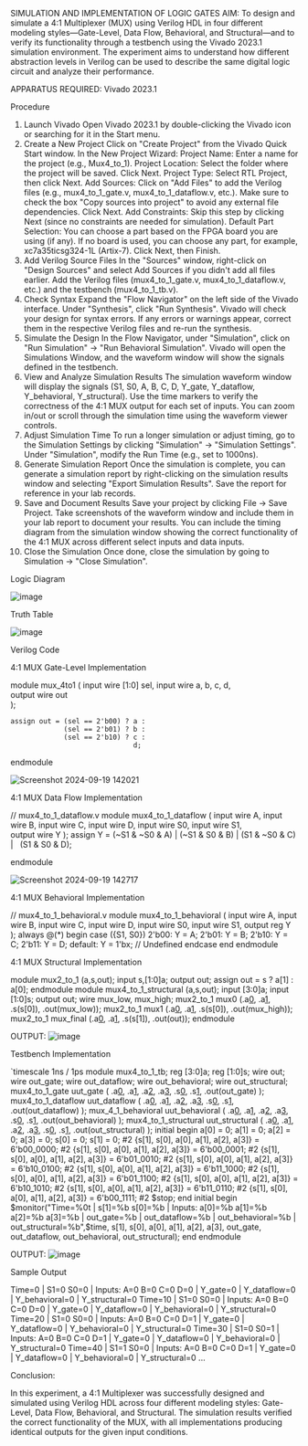 SIMULATION AND IMPLEMENTATION OF LOGIC GATES
AIM:
To design and simulate a 4:1 Multiplexer (MUX) using Verilog HDL in four different modeling styles—Gate-Level, Data Flow, Behavioral, and Structural—and to verify its functionality through a testbench using the Vivado 2023.1 simulation environment. The experiment aims to understand how different abstraction levels in Verilog can be used to describe the same digital logic circuit and analyze their performance.

APPARATUS REQUIRED:
Vivado 2023.1

Procedure
1. Launch Vivado
Open Vivado 2023.1 by double-clicking the Vivado icon or searching for it in the Start menu.
2. Create a New Project
Click on "Create Project" from the Vivado Quick Start window.
In the New Project Wizard:
Project Name: Enter a name for the project (e.g., Mux4_to_1).
Project Location: Select the folder where the project will be saved.
Click Next.
Project Type: Select RTL Project, then click Next.
Add Sources:
Click on "Add Files" to add the Verilog files (e.g., mux4_to_1_gate.v, mux4_to_1_dataflow.v, etc.).
Make sure to check the box "Copy sources into project" to avoid any external file dependencies.
Click Next.
Add Constraints: Skip this step by clicking Next (since no constraints are needed for simulation).
Default Part Selection:
You can choose a part based on the FPGA board you are using (if any).
If no board is used, you can choose any part, for example, xc7a35ticsg324-1L (Artix-7).
Click Next, then Finish.
3. Add Verilog Source Files
In the "Sources" window, right-click on "Design Sources" and select Add Sources if you didn't add all files earlier.
Add the Verilog files (mux4_to_1_gate.v, mux4_to_1_dataflow.v, etc.) and the testbench (mux4_to_1_tb.v).
4. Check Syntax
Expand the "Flow Navigator" on the left side of the Vivado interface.
Under "Synthesis", click "Run Synthesis".
Vivado will check your design for syntax errors. If any errors or warnings appear, correct them in the respective Verilog files and re-run the synthesis.
5. Simulate the Design
In the Flow Navigator, under "Simulation", click on "Run Simulation" → "Run Behavioral Simulation".
Vivado will open the Simulations Window, and the waveform window will show the signals defined in the testbench.
6. View and Analyze Simulation Results
The simulation waveform window will display the signals (S1, S0, A, B, C, D, Y_gate, Y_dataflow, Y_behavioral, Y_structural).
Use the time markers to verify the correctness of the 4:1 MUX output for each set of inputs.
You can zoom in/out or scroll through the simulation time using the waveform viewer controls.
7. Adjust Simulation Time
To run a longer simulation or adjust timing, go to the Simulation Settings by clicking "Simulation" → "Simulation Settings".
Under "Simulation", modify the Run Time (e.g., set to 1000ns).
8. Generate Simulation Report
Once the simulation is complete, you can generate a simulation report by right-clicking on the simulation results window and selecting "Export Simulation Results".
Save the report for reference in your lab records.
9. Save and Document Results
Save your project by clicking File → Save Project.
Take screenshots of the waveform window and include them in your lab report to document your results.
You can include the timing diagram from the simulation window showing the correct functionality of the 4:1 MUX across different select inputs and data inputs.
10. Close the Simulation
Once done, close the simulation by going to Simulation → "Close Simulation".

Logic Diagram

![image](https://github.com/user-attachments/assets/d4ab4bc3-12b0-44dc-8edb-9d586d8ba856)

Truth Table

![image](https://github.com/user-attachments/assets/c850506c-3f6e-4d6b-8574-939a914b2a5f)

Verilog Code

4:1 MUX Gate-Level Implementation

module mux_4to1 (
    input wire [1:0] sel, 
    input wire a, b, c, d,   
    output wire out          
);

    assign out = (sel == 2'b00) ? a :
                 (sel == 2'b01) ? b :
                 (sel == 2'b10) ? c :
                                  d;
endmodule

![Screenshot 2024-09-19 142021](https://github.com/user-attachments/assets/3ee86216-c93c-4ced-a7bb-32d2af9992b5)
   

4:1 MUX Data Flow Implementation

// mux4_to_1_dataflow.v
module mux4_to_1_dataflow (
    input wire A,
    input wire B,
    input wire C,
    input wire D,
    input wire S0,
    input wire S1,    
    output wire Y
);
    assign Y = (~S1 & ~S0 & A) |
               (~S1 & S0 & B) |
               (S1 & ~S0 & C) |
               (S1 & S0 & D);

endmodule 


![Screenshot 2024-09-19 142717](https://github.com/user-attachments/assets/dd5789e4-feee-4029-aa34-50f9f0a9aae7)

4:1 MUX Behavioral Implementation

// mux4_to_1_behavioral.v
module mux4_to_1_behavioral (
    input wire A,
    input wire B,
    input wire C,
    input wire D,
    input wire S0,
    input wire S1,
    output reg Y
);
    always @(*) begin
        case ({S1, S0})
            2'b00: Y = A;
            2'b01: Y = B;
            2'b10: Y = C;
            2'b11: Y = D;
            default: Y = 1'bx; // Undefined
        endcase
    end
endmodule

4:1 MUX Structural Implementation

module mux2_to_1 (a,s,out);
input s,[1:0]a;
output out;
    assign out = s ? a[1] : a[0];
endmodule
module mux4_to_1_structural (a,s,out);
input [3:0]a;
input [1:0]s;
output out;
    wire mux_low, mux_high;
    mux2_to_1 mux0 (.a[0](a[0]), .a[1](a[1]), .s(s[0]), .out(mux_low));
    mux2_to_1 mux1 (.a[0](a[2]), .a[1](a[3]), .s(s[0]), .out(mux_high));
    mux2_to_1 mux_final (.a[0](mux_low), .a[1](mux_high), .s(s[1]), .out(out));
endmodule

OUTPUT: ![image](https://github.com/user-attachments/assets/3dd64fd0-0e6e-41bc-be72-6e715faebb3b)


Testbench Implementation

`timescale 1ns / 1ps
module mux4_to_1_tb;
reg [3:0]a;
reg [1:0]s;
wire out;
    wire out_gate;
    wire out_dataflow;
    wire out_behavioral;
    wire out_structural;
    mux4_to_1_gate uut_gate (
        .a[0](a[0]),
        .a[1](a[1]),
        .a[2](a[2]),
        .a[3](a[3]),
        .s[0](s[0]),
        .s[1](s[1]),
        .out(out_gate)
    );
    mux4_to_1_dataflow uut_dataflow (
        .a[0](a[0]),
        .a[1](a[1]),
        .a[2](a[2]),
        .a[3](a[3]),
        .s[0](s[0]),
        .s[1](s[1]),
        .out(out_dataflow)
    );
    mux_4_1_behavioral uut_behavioral (
        .a[0](a[0]),
        .a[1](a[1]),
        .a[2](a[2]),
        .a[3](a[3]),
        .s[0](s[0]),
        .s[1](s[1]),
        .out(out_behavioral)
    );
    mux4_to_1_structural uut_structural (
        .a[0](a[0]),
        .a[1](a[1]),
        .a[2](a[2]),
        .a[3](a[3]),
        .s[0](s[0]),
        .s[1](s[1]),
        .out(out_structural)
    );
    initial begin
            a[0] = 0; a[1] = 0; a[2] = 0; a[3] = 0; s[0] = 0; s[1] = 0;
        #2 {s[1], s[0], a[0], a[1], a[2], a[3]} = 6'b00_0000; 
        #2 {s[1], s[0], a[0], a[1], a[2], a[3]} = 6'b00_0001; 
        #2 {s[1], s[0], a[0], a[1], a[2], a[3]} = 6'b01_0010; 
        #2 {s[1], s[0], a[0], a[1], a[2], a[3]} = 6'b10_0100; 
        #2 {s[1], s[0], a[0], a[1], a[2], a[3]} = 6'b11_1000; 
        #2 {s[1], s[0], a[0], a[1], a[2], a[3]} = 6'b01_1100; 
        #2 {s[1], s[0], a[0], a[1], a[2], a[3]} = 6'b10_1010; 
        #2 {s[1], s[0], a[0], a[1], a[2], a[3]} = 6'b11_0110; 
        #2 {s[1], s[0], a[0], a[1], a[2], a[3]} = 6'b00_1111; 
        #2 $stop;
    end
    initial begin
        $monitor("Time=%0t | s[1]=%b s[0]=%b | Inputs: a[0]=%b a[1]=%b a[2]=%b a[3]=%b | out_gate=%b | out_dataflow=%b | out_behavioral=%b | out_structural=%b",$time, s[1], s[0], a[0], a[1], a[2], a[3], out_gate, out_dataflow, out_behavioral, out_structural);
    end
endmodule

OUTPUT: ![image](https://github.com/user-attachments/assets/f82773df-dc8c-4791-8432-7383c6f3480a)


Sample Output

Time=0 | S1=0 S0=0 | Inputs: A=0 B=0 C=0 D=0 | Y_gate=0 | Y_dataflow=0 | Y_behavioral=0 | Y_structural=0
Time=10 | S1=0 S0=0 | Inputs: A=0 B=0 C=0 D=0 | Y_gate=0 | Y_dataflow=0 | Y_behavioral=0 | Y_structural=0
Time=20 | S1=0 S0=0 | Inputs: A=0 B=0 C=0 D=1 | Y_gate=0 | Y_dataflow=0 | Y_behavioral=0 | Y_structural=0
Time=30 | S1=0 S0=1 | Inputs: A=0 B=0 C=0 D=1 | Y_gate=0 | Y_dataflow=0 | Y_behavioral=0 | Y_structural=0
Time=40 | S1=1 S0=0 | Inputs: A=0 B=0 C=0 D=1 | Y_gate=0 | Y_dataflow=0 | Y_behavioral=0 | Y_structural=0
...

Conclusion:

In this experiment, a 4:1 Multiplexer was successfully designed and simulated using Verilog HDL across four different modeling styles: Gate-Level, Data Flow, Behavioral, and Structural. The simulation results verified the correct functionality of the MUX, with all implementations producing identical outputs for the given input conditions.



  
